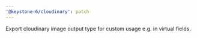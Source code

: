 ```yaml
---
'@keystone-6/cloudinary': patch
---
```


Export cloudinary image output type for custom usage e.g. in virtual fields.
